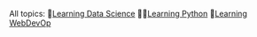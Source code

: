 
All topics:
🌌[Learning Data Science](https://github.com/jeremy886/learn_datascience)
🐱‍🐉[Learning Python](https://github.com/jeremy886/learn_python)
🎊[Learning WebDevOp](https://github.com/jeremy886/learn_webdevop)
